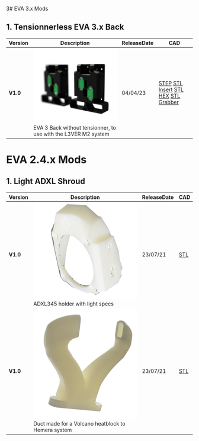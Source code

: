 3# EVA 3.x Mods

## 1. Tensionnerless EVA 3.x Back

Version|Description|ReleaseDate|CAD|
-------------|-----------|-----------|-----------
**V1.0**|![alt text](/image/EVATLESS.png)<br> EVA 3 Back without tensionner, to use with the L3VER M2 system|04/04/23|[STEP](https://github.com/FlorentBroise/BRS-Printers-Mod/tree/main/cad/EVATLESS.step) [STL Insert](https://github.com/FlorentBroise/BRS-Printers-Mod/tree/main/cad/EVATLESS-In.stl) [STL HEX](https://github.com/FlorentBroise/BRS-Printers-Mod/tree/main/cad/EVATLESS-Hex.stl) [STL Grabber](https://github.com/FlorentBroise/BRS-Printers-Mod/tree/main/cad/Belt-grabber.stl)


# EVA 2.4.x Mods

## 1. Light ADXL Shroud

Version|Description|ReleaseDate|CAD|
-------------|-----------|-----------|-----------
**V1.0**|![alt text](/image/shroud1.png)<br> ADXL345 holder with light specs|23/07/21|[STL](https://github.com/FlorentBroise/BRS-Printers-Mod/tree/main/cad/shroudbrs.stl)
**V1.0**|![alt text](/image/Hemera_volc.png)<br> Duct made for a Volcano heatblock to Hemera system|23/07/21|[STL](https://github.com/FlorentBroise/BRS-Printers-Mod/tree/main/cad/Duct_volcano.3mf)
